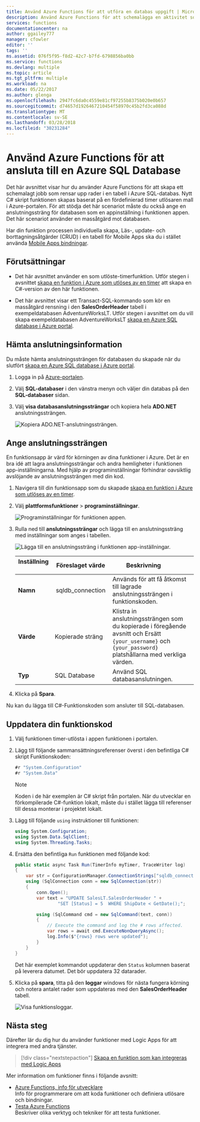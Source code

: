 ```yaml
---
title: Använd Azure Functions för att utföra en databas uppgift | Microsoft Docs
description: Använd Azure Functions för att schemalägga en aktivitet som ansluter till Azure SQL Database för att regelbundet rensa rader.
services: functions
documentationcenter: na
author: ggailey777
manager: cfowler
editor: ''
tags: ''
ms.assetid: 076f5f95-f8d2-42c7-b7fd-6798856ba0bb
ms.service: functions
ms.devlang: multiple
ms.topic: article
ms.tgt_pltfrm: multiple
ms.workload: na
ms.date: 05/22/2017
ms.author: glenga
ms.openlocfilehash: 2947fc6da0c4559e81cf97255b8375b020e0b657
ms.sourcegitcommit: d74657d1926467210454f58970c45b2fd3ca088d
ms.translationtype: MT
ms.contentlocale: sv-SE
ms.lasthandoff: 03/28/2018
ms.locfileid: "30231284"
---
```

# <a name="use-azure-functions-to-connect-to-an-azure-sql-database"></a>Använd Azure Functions för att ansluta till en Azure SQL Database
Det här avsnittet visar hur du använder Azure Functions för att skapa ett schemalagt jobb som rensar upp rader i en tabell i Azure SQL-databas. Nytt C# skript funktionen skapas baserat på en fördefinierad timer utlösaren mall i Azure-portalen. För att stödja det här scenariot måste du också ange en anslutningssträng för databasen som en appinställning i funktionen appen. Det här scenariot använder en massåtgärd mot databasen. 

Har din funktion processen individuella skapa, Läs-, update- och borttagningsåtgärder (CRUD) i en tabell för Mobile Apps ska du i stället använda [Mobile Apps bindningar](functions-bindings-mobile-apps.md).

## <a name="prerequisites"></a>Förutsättningar

+ Det här avsnittet använder en som utlöste-timerfunktion. Utför stegen i avsnittet [skapa en funktion i Azure som utlöses av en timer](functions-create-scheduled-function.md) att skapa en C#-version av den här funktionen.   

+ Det här avsnittet visar ett Transact-SQL-kommando som kör en massåtgärd rensning i den **SalesOrderHeader** tabell i exempeldatabasen AdventureWorksLT. Utför stegen i avsnittet om du vill skapa exempeldatabasen AdventureWorksLT [skapa en Azure SQL database i Azure portal](../sql-database/sql-database-get-started-portal.md). 

## <a name="get-connection-information"></a>Hämta anslutningsinformation

Du måste hämta anslutningssträngen för databasen du skapade när du slutfört [skapa en Azure SQL database i Azure portal](../sql-database/sql-database-get-started-portal.md).

1. Logga in på [Azure-portalen](https://portal.azure.com/).
 
3. Välj **SQL-databaser** i den vänstra menyn och väljer din databas på den **SQL-databaser** sidan.

4. Välj **visa databasanslutningssträngar** och kopiera hela **ADO.NET** anslutningssträngen. 

    ![Kopiera ADO.NET-anslutningssträngen.](./media/functions-scenario-database-table-cleanup/adonet-connection-string.png)

## <a name="set-the-connection-string"></a>Ange anslutningssträngen 

En funktionsapp är värd för körningen av dina funktioner i Azure. Det är en bra idé att lagra anslutningssträngar och andra hemligheter i funktionen app-inställningarna. Med hjälp av programinställningar förhindrar oavsiktlig avslöjande av anslutningssträngen med din kod. 

1. Navigera till din funktionsapp som du skapade [skapa en funktion i Azure som utlöses av en timer](functions-create-scheduled-function.md).

2. Välj **plattformsfunktioner** > **programinställningar**.
   
    ![Programinställningar för funktionen appen.](./media/functions-scenario-database-table-cleanup/functions-app-service-settings.png)

2. Rulla ned till **anslutningssträngar** och lägga till en anslutningssträng med inställningar som anges i tabellen.
   
    ![Lägga till en anslutningssträng i funktionen app-inställningar.](./media/functions-scenario-database-table-cleanup/functions-app-service-settings-connection-strings.png)

    | Inställning       | Föreslaget värde | Beskrivning             | 
    | ------------ | ------------------ | --------------------- | 
    | **Namn**  |  sqldb_connection  | Används för att få åtkomst till lagrade anslutningssträngen i funktionskoden.    |
    | **Värde** | Kopierade sträng  | Klistra in anslutningssträngen som du kopierade i föregående avsnitt och Ersätt `{your_username}` och `{your_password}` platshållarna med verkliga värden. |
    | **Typ** | SQL Database | Använd SQL databasanslutningen. |   

3. Klicka på **Spara**.

Nu kan du lägga till C#-Funktionskoden som ansluter till SQL-databasen.

## <a name="update-your-function-code"></a>Uppdatera din funktionskod

1. Välj funktionen timer-utlösta i appen funktionen i portalen.
 
3. Lägg till följande sammansättningsreferenser överst i den befintliga C# skript Funktionskoden:

    ```cs
    #r "System.Configuration"
    #r "System.Data"
    ```
    >[!NOTE]
    >Koden i de här exemplen är C# skript från portalen. När du utvecklar en förkompilerade C#-funktion lokalt, måste du i stället lägga till referenser till dessa monterar i projektet lokalt.  

3. Lägg till följande `using` instruktioner till funktionen:
    ```cs
    using System.Configuration;
    using System.Data.SqlClient;
    using System.Threading.Tasks;
    ```

4. Ersätta den befintliga `Run` funktionen med följande kod:
    ```cs
    public static async Task Run(TimerInfo myTimer, TraceWriter log)
    {
        var str = ConfigurationManager.ConnectionStrings["sqldb_connection"].ConnectionString;
        using (SqlConnection conn = new SqlConnection(str))
        {
            conn.Open();
            var text = "UPDATE SalesLT.SalesOrderHeader " + 
                    "SET [Status] = 5  WHERE ShipDate < GetDate();";

            using (SqlCommand cmd = new SqlCommand(text, conn))
            {
                // Execute the command and log the # rows affected.
                var rows = await cmd.ExecuteNonQueryAsync();
                log.Info($"{rows} rows were updated");
            }
        }
    }
    ```

    Det här exemplet kommandot uppdaterar den `Status` kolumnen baserat på leverera datumet. Det bör uppdatera 32 datarader.

5. Klicka på **spara**, titta på den **loggar** windows för nästa fungera körning och notera antalet rader som uppdateras med den **SalesOrderHeader** tabell.

    ![Visa funktionsloggar.](./media/functions-scenario-database-table-cleanup/functions-logs.png)

## <a name="next-steps"></a>Nästa steg

Därefter lär du dig hur du använder funktioner med Logic Apps för att integrera med andra tjänster.

> [!div class="nextstepaction"] 
> [Skapa en funktion som kan integreras med Logic Apps](functions-twitter-email.md)

Mer information om funktioner finns i följande avsnitt:

* [Azure Functions, info för utvecklare](functions-reference.md)  
  Info för programmerare om att koda funktioner och definiera utlösare och bindningar.
* [Testa Azure Functions](functions-test-a-function.md)  
  Beskriver olika verktyg och tekniker för att testa funktioner.  
